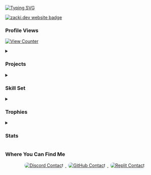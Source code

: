 <p>
    <a href="https://git.io/typing-svg">
        <img src="https://readme-typing-svg.demolab.com?font=Fira+Code&size=18&duration=3000&pause=500&color=4EADDB&background=1C1C1C&center=true&vCenter=true&height=100&lines=Heyo!;My+name+is+ZackiBoiz.;...or+Zacki+for+short.;I+enjoy+hacking+games+like+Blooket.;Sometimes+janky+.io+games+as+well.;Check+out+my+repositories!" alt="Typing SVG">
    </a>
</p>

<p>
  <a href="https://zacki.dev" target="_blank">
    <img src="https://img.shields.io/badge/Visit%20my%20website!-zacki.dev-FF00AA?style=for-the-badge&logoColor=white" alt="zacki.dev website badge">
  </a>
</p>

<h3 id="profile-views">Profile Views</h3>
<p>
    <a href="https://github.com/antonkomarev/github-profile-views-counter">
        <img src="https://komarev.com/ghpvc/?username=ZackiBoiz&style=for-the-badge&color=4EADDB&label=Profile+Views" alt="View Counter">
    </a>
</p>

<details>
    <summary>
        <h3 id="projects">Projects</h3>
    </summary>
    <ul>
        <li><strong>IO Game Hacks</strong></li>
        <li><strong>Full stack web applications</strong></li>
        <li>
            <strong>Private Projects</strong>
            <ul>
                <li><a href="https://cavegame.io">Cavegame.io</a> Client</li>
                <li>Cavegame.io Tools/Hacks <em>(built with kmccord1)</em></li>
                <li><a href="https://talkomatic.co">Talkomatic.co</a> Client</li>
                <li>Talkomatic.co <a href="https://github.com/MohdYahyaMahmodi/talkomatic-classic">Development</a></li>
                <li><a href="https://multiplayerpiano.net">Multiplayer Piano</a> Client</li>
            </ul>
        </li>
    </ul>
    <b><em>If you feel like contributing to a repository, feel free to open an issue or pull request!</em></b>
</details>

<details>
    <summary>
        <h3 id="tools">Skill Set</h3>
    </summary>
    <h4>What I Use</h4>
    <a href="https://skillicons.dev">
        <img src="https://skillicons.dev/icons?i=html,css,bootstrap,js,jquery,nodejs,discordjs,py,java,sqlite,linux,windows,git,github,raspberrypi,vscode,androidstudio,replit&perline=8" alt="Skill Icons">
    </a>
    <h4>Learning/Exploring</h4>
    <a href="https://skillicons.dev">
        <img src="https://skillicons.dev/icons?i=tailwind,react,cpp,arduino&perline=8" alt="Skill Icons">
    </a>
</details>

<details>
    <summary>
        <h3 id="trophies">Trophies</h3>
    </summary>
    <p>
        <a href="https://github.com/lucthienphong1120/github-trophies">
            <img src="https://github-trophies.vercel.app/?username=ZackiBoiz&theme=onedark" alt="GitHub Trophies">
        </a>
    </p>
</details>

<details>
    <summary>
        <h3 id="stats">Stats</h3>
    </summary>
    <p>
        <a href="https://github.com/anuraghazra/github-readme-stats">
            <img height="175" align="center" src="https://github-readme-stats.vercel.app/api?username=ZackiBoiz&theme=dark&show_icons=true&locale=en&layout=compact&card_width=350&hide_border=true" alt="GitHub User Stats">
        </a>
        <a href="https://github.com/anuraghazra/github-readme-stats">
            <img height="175" align="center" src="https://github-readme-stats.vercel.app/api/top-langs?username=ZackiBoiz&theme=dark&layout=compact&card_width=350&langs_count=8&hide_border=true" alt="GitHub Language Stats">
        </a>
    </p>
</details>

<h3 id="contacts">Where You Can Find Me</h3>
<p class="modern-badges" align="center">
    <a href="https://discord.com/users/900442235760443442">
        <img src="https://img.shields.io/badge/Discord-zackiboiz-5865F2?style=for-the-badge&logo=discord&logoColor=white" alt="Discord Contact" style="margin:0 6px 8px 6px;border-radius:8px;box-shadow:0 2px 8px rgba(78,173,219,0.10);">
    </a>
    <a href="https://github.com/ZackiBoiz">
        <img src="https://img.shields.io/badge/GitHub-ZackiBoiz-181717?style=for-the-badge&logo=github&logoColor=white" alt="GitHub Contact" style="margin:0 6px 8px 6px;border-radius:8px;box-shadow:0 2px 8px rgba(78,173,219,0.10);">
    </a>
    <a href="https://replit.com/@zackiboiz">
        <img src="https://img.shields.io/badge/Replit-%40ZackiBoiz-F26207?style=for-the-badge&logo=replit&logoColor=white" alt="Replit Contact" style="margin:0 6px 8px 6px;border-radius:8px;box-shadow:0 2px 8px rgba(78,173,219,0.10);">
    </a>
</p>